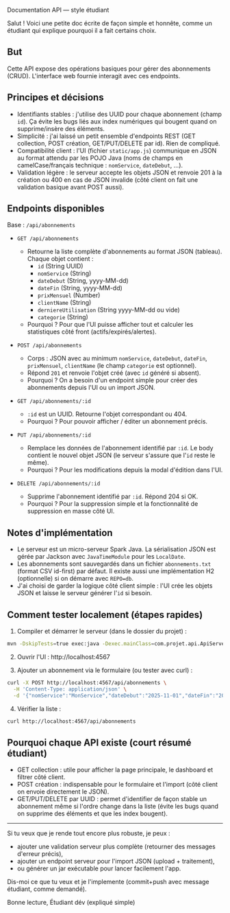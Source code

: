 Documentation API — style étudiant

Salut ! Voici une petite doc écrite de façon simple et honnête, comme un étudiant qui explique pourquoi il a fait certains choix.

## But
Cette API expose des opérations basiques pour gérer des abonnements (CRUD). L'interface web fournie interagit avec ces endpoints.

## Principes et décisions
- Identifiants stables : j'utilise des UUID pour chaque abonnement (champ `id`). Ça évite les bugs liés aux index numériques qui bougent quand on supprime/insère des éléments.
- Simplicité : j'ai laissé un petit ensemble d'endpoints REST (GET collection, POST création, GET/PUT/DELETE par id). Rien de compliqué.
- Compatibilité client : l'UI (fichier `static/app.js`) communique en JSON au format attendu par les POJO Java (noms de champs en camelCase/français technique : `nomService`, `dateDebut`, ...).
- Validation légère : le serveur accepte les objets JSON et renvoie 201 à la création ou 400 en cas de JSON invalide (côté client on fait une validation basique avant POST aussi).

## Endpoints disponibles

Base : `/api/abonnements`

- `GET /api/abonnements`
  - Retourne la liste complète d'abonnements au format JSON (tableau). Chaque objet contient :
    - `id` (String UUID)
    - `nomService` (String)
    - `dateDebut` (String, yyyy-MM-dd)
    - `dateFin` (String, yyyy-MM-dd)
    - `prixMensuel` (Number)
    - `clientName` (String)
    - `derniereUtilisation` (String yyyy-MM-dd ou vide)
    - `categorie` (String)
  - Pourquoi ? Pour que l'UI puisse afficher tout et calculer les statistiques côté front (actifs/expirés/alertes).

- `POST /api/abonnements`
  - Corps : JSON avec au minimum `nomService`, `dateDebut`, `dateFin`, `prixMensuel`, `clientName` (le champ `categorie` est optionnel).
  - Répond `201` et renvoie l'objet créé (avec `id` généré si absent).
  - Pourquoi ? On a besoin d'un endpoint simple pour créer des abonnements depuis l'UI ou un import JSON.

- `GET /api/abonnements/:id`
  - `:id` est un UUID. Retourne l'objet correspondant ou 404.
  - Pourquoi ? Pour pouvoir afficher / éditer un abonnement précis.

- `PUT /api/abonnements/:id`
  - Remplace les données de l'abonnement identifié par `:id`. Le body contient le nouvel objet JSON (le serveur s'assure que l'`id` reste le même).
  - Pourquoi ? Pour les modifications depuis la modal d'édition dans l'UI.

- `DELETE /api/abonnements/:id`
  - Supprime l'abonnement identifié par `:id`. Répond 204 si OK.
  - Pourquoi ? Pour la suppression simple et la fonctionnalité de suppression en masse côté UI.

## Notes d'implémentation
- Le serveur est un micro-serveur Spark Java. La sérialisation JSON est gérée par Jackson avec `JavaTimeModule` pour les `LocalDate`.
- Les abonnements sont sauvegardés dans un fichier `abonnements.txt` (format CSV id-first) par défaut. Il existe aussi une implémentation H2 (optionnelle) si on démarre avec `REPO=db`.
- J'ai choisi de garder la logique côté client simple : l'UI crée les objets JSON et laisse le serveur générer l'`id` si besoin.

## Comment tester localement (étapes rapides)
1. Compiler et démarrer le serveur (dans le dossier du projet) :

```bash
mvn -DskipTests=true exec:java -Dexec.mainClass=com.projet.api.ApiServer
```

2. Ouvrir l'UI : http://localhost:4567

3. Ajouter un abonnement via le formulaire (ou tester avec curl) :

```bash
curl -X POST http://localhost:4567/api/abonnements \
  -H 'Content-Type: application/json' \
  -d '{"nomService":"MonService","dateDebut":"2025-11-01","dateFin":"2026-11-01","prixMensuel":4.5,"clientName":"Moi","categorie":"perso"}'
```

4. Vérifier la liste :

```bash
curl http://localhost:4567/api/abonnements
```

## Pourquoi chaque API existe (court résumé étudiant)
- GET collection : utile pour afficher la page principale, le dashboard et filtrer côté client.
- POST création : indispensable pour le formulaire et l'import (côté client on envoie directement le JSON).
- GET/PUT/DELETE par UUID : permet d'identifier de façon stable un abonnement même si l'ordre change dans la liste (évite les bugs quand on supprime des éléments et que les index bougent).

---

Si tu veux que je rende tout encore plus robuste, je peux :
- ajouter une validation serveur plus complète (retourner des messages d'erreur précis),
- ajouter un endpoint serveur pour l'import JSON (upload + traitement),
- ou générer un jar exécutable pour lancer facilement l'app.

Dis-moi ce que tu veux et je l'implemente (commit+push avec message étudiant, comme demandé).

Bonne lecture,
Étudiant dév (expliqué simple)
